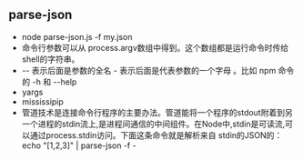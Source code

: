 ## parse-json
* node parse-json.js -f my.json
* 命令行参数可以从 process.argv数组中得到。这个数组都是运行命令时传给shell的字符串。
* -- 表示后面是参数的全名  - 表示后面是代表参数的一个字母 。比如 npm 命令的 -h 和 --help
* yargs
* mississipip
* 管道技术是连接命令行程序的主要办法。管道能将一个程序的stdout附着到另一个进程的stdin流上,是进程间通信的中间组件。在Node中,stdin是可读流,可以通过process.stdin访问。下面这条命令就是解析来自 stdin的JSON的：echo "[1,2,3]" | parse-json -f -